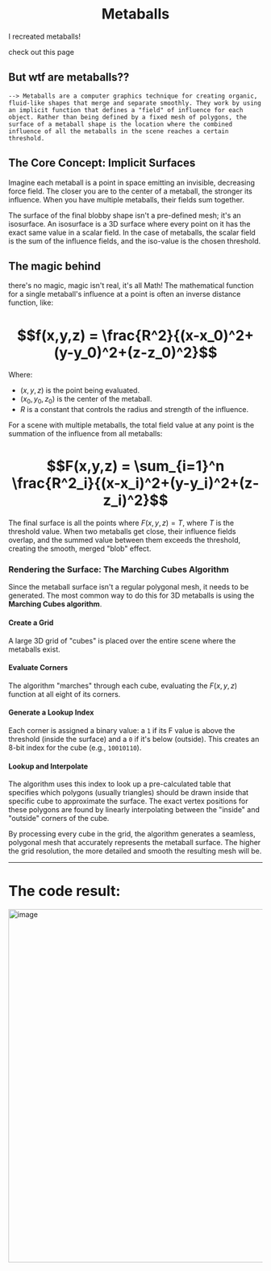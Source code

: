 # <center>Metaballs</center>
I recreated metaballs!

check out <a src="https://gopherparrot.github.io/Metaballs/">this page</a>

## But wtf are metaballs??
`--> Metaballs are a computer graphics technique for creating organic, fluid-like shapes that merge and separate smoothly. They work by using an implicit function that defines a "field" of influence for each object. Rather than being defined by a fixed mesh of polygons, the surface of a metaball shape is the location where the combined influence of all the metaballs in the scene reaches a certain threshold.`

## The Core Concept: Implicit Surfaces
Imagine each metaball is a point in space emitting an invisible, decreasing force field. The closer you are to the center of a metaball, the stronger its influence. When you have multiple metaballs, their fields sum together.

The surface of the final blobby shape isn't a pre-defined mesh; it's an isosurface. An isosurface is a 3D surface where every point on it has the exact same value in a scalar field. In the case of metaballs, the scalar field is the sum of the influence fields, and the iso-value is the chosen threshold.

## The magic behind
there's no magic, magic isn't real, it's all Math! The mathematical function for a single metaball's influence at a point is often an inverse distance function, like:
# $$f(x,y,z) = \frac{R^2}{(x-x_0)^2+(y-y_0)^2+(z-z_0)^2}$$
Where:
 - $(x,y,z)$ is the point being evaluated.
 - $(x_0,y_0,z_0)$ is the center of the metaball.
 - $R$ is a constant that controls the radius and strength of the influence.

For a scene with multiple metaballs, the total field value at any point is the summation of the influence from all metaballs:
# $$F(x,y,z) = \sum_{i=1}^n \frac{R^2_i}{(x-x_i)^2+(y-y_i)^2+(z-z_i)^2}$$

The final surface is all the points where $F(x,y,z)=T$, where $T$ is the threshold value. When two metaballs get close, their influence fields overlap, and the summed value between them exceeds the threshold, creating the smooth, merged "blob" effect.

### Rendering the Surface: The Marching Cubes Algorithm
Since the metaball surface isn't a regular polygonal mesh, it needs to be generated. The most common way to do this for 3D metaballs is using the **Marching Cubes algorithm**.

#### Create a Grid
A large 3D grid of "cubes" is placed over the entire scene where the metaballs exist.

#### Evaluate Corners
The algorithm "marches" through each cube, evaluating the $F(x, y, z)$ function at all eight of its corners.

#### Generate a Lookup Index
Each corner is assigned a binary value: a `1` if its F value is above the threshold (inside the surface) and a `0` if it's below (outside). This creates an 8-bit index for the cube (e.g., `10010110`).

#### Lookup and Interpolate
The algorithm uses this index to look up a pre-calculated table that specifies which polygons (usually triangles) should be drawn inside that specific cube to approximate the surface. The exact vertex positions for these polygons are found by linearly interpolating between the "inside" and "outside" corners of the cube.

By processing every cube in the grid, the algorithm generates a seamless, polygonal mesh that accurately represents the metaball surface. The higher the grid resolution, the more detailed and smooth the resulting mesh will 
be.

<hr>

# The code result:
<img width="1367" height="701" alt="image" src="https://github.com/user-attachments/assets/e317ad45-7db3-4961-9276-4839783dd5cd" />
